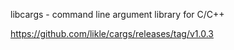libcargs - command line argument library for C/C++

<https://github.com/likle/cargs/releases/tag/v1.0.3>
